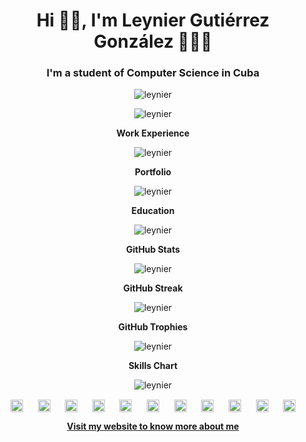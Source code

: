 <h1 align="center">Hi 👋🏻, I'm Leynier Gutiérrez González 👨🏻‍💻</h1>

<h3 align="center">I'm a student of Computer Science in Cuba</h3>

<p align="center"> <img src="https://komarev.com/ghpvc/?username=leynier&label=Views&color=lightgrey&style=flat-square" alt="leynier" /> </p>

<p align="center"> <img src="https://cr-ss-service.azurewebsites.net/api/ScreenShot?widget=summary&username=leynier" alt="leynier" /> </p>

<p align="center"><b>Work Experience</b></p>

<p align="center"> <img src="https://cr-ss-service.azurewebsites.net/api/ScreenShot?widget=work-experience&username=leynier" alt="leynier" /> </p>

<p align="center"><b>Portfolio</b></p>

<p align="center"> <img src="https://cr-ss-service.azurewebsites.net/api/ScreenShot?widget=portfolio&username=leynier" alt="leynier" /> </p>

<p align="center"><b>Education</b></p>

<p align="center"> <img src="https://cr-ss-service.azurewebsites.net/api/ScreenShot?widget=education&username=leynier" alt="leynier" /> </p>

<p align="center"><b>GitHub Stats</b></p>

<p align="center"> <img src="https://github-readme-stats.vercel.app/api?username=leynier&count_private=true&show_icons=true&hide_border=true" alt="leynier" /> </p>

<p align="center"><b>GitHub Streak</b></p>

<p align="center"> <img align="center" src="https://github-readme-streak-stats.herokuapp.com/?user=leynier&hide_border=true" alt="leynier" /> </p>

<p align="center"><b>GitHub Trophies</b></p>

<p align="center"> <img src="https://github-profile-trophy.vercel.app/?username=leynier&column=4&hide_border=true" alt="leynier" /> </p>

<p align="center"><b>Skills Chart</b></p>

<p align="center"> <img src="https://cr-skills-chart-widget.azurewebsites.net/api/api?username=leynier" alt="leynier" /> </p>

<p align="center">
  <a href="https://linkedin.com/in/leynier" target="blank"><img align="center" src="https://cdn.jsdelivr.net/npm/simple-icons@3.0.1/icons/linkedin.svg" alt="leynier" height="20" width="20" /></a>
  &nbsp;&nbsp;&nbsp;&nbsp;
  <a href="https://gitlab.com/leynier" target="blank"><img align="center" src="https://cdn.jsdelivr.net/npm/simple-icons@3.0.1/icons/gitlab.svg" alt="leynier" height="20" width="20" /></a>
  &nbsp;&nbsp;&nbsp;&nbsp;
  <a href="https://profile.codersrank.io/user/leynier" target="blank"><img align="center" src="https://cdn.jsdelivr.net/npm/simple-icons@3.0.1/icons/codersrank.svg" alt="leynier" height="20" width="20" /></a>
  &nbsp;&nbsp;&nbsp;&nbsp;
  <a href="https://dev.to/leynier" target="blank"><img align="center" src="https://cdn.jsdelivr.net/npm/simple-icons@3.0.1/icons/dev-dot-to.svg" alt="leynier" height="20" width="20" /></a>
  &nbsp;&nbsp;&nbsp;&nbsp;
  <a href="https://stackoverflow.com/users/8921443/leynier-guti%C3%A9rrez-gonz%C3%A1lez" target="blank"><img align="center" src="https://cdn.jsdelivr.net/npm/simple-icons@3.0.1/icons/stackoverflow.svg" alt="leynier" height="20" width="20" /></a>
  &nbsp;&nbsp;&nbsp;&nbsp;
  <a href="https://www.researchgate.net/profile/Leynier_Gutierrez_Gonzalez" target="blank"><img align="center" src="https://cdn.jsdelivr.net/npm/simple-icons@3.0.1/icons/researchgate.svg" alt="leynier" height="20" width="20" /></a>
  &nbsp;&nbsp;&nbsp;&nbsp;
  <a href="https://leynier.medium.com" target="blank"><img align="center" src="https://cdn.jsdelivr.net/npm/simple-icons@3.0.1/icons/medium.svg" alt="leynier" height="20" width="20" /></a>
  &nbsp;&nbsp;&nbsp;&nbsp;
  <a href="https://twitter.com/leynier41" target="blank"><img align="center" src="https://cdn.jsdelivr.net/npm/simple-icons@3.0.1/icons/twitter.svg" alt="leynier" height="20" width="20" /></a>
  &nbsp;&nbsp;&nbsp;&nbsp;
  <a href="https://t.me/leynier" target="blank"><img align="center" src="https://cdn.jsdelivr.net/npm/simple-icons@3.0.1/icons/telegram.svg" alt="leynier" height="20" width="20" /></a>
  &nbsp;&nbsp;&nbsp;&nbsp;
  <a href="https://fb.com/leynier41" target="blank"><img align="center" src="https://cdn.jsdelivr.net/npm/simple-icons@3.0.1/icons/facebook.svg" alt="leynier" height="20" width="20" /></a>
  &nbsp;&nbsp;&nbsp;&nbsp;
  <a href="https://www.youtube.com/channel/UCT1z3Pckv-U31HhL31e--rw" target="blank"><img align="center" src="https://cdn.jsdelivr.net/npm/simple-icons@3.0.1/icons/youtube.svg" alt="leynier" height="20" width="20" /></a>
</p>

<p align="center"> <a href="https://leynier.github.io" target="blank"> <strong> Visit my website to know more about me </strong> </a> </p>
